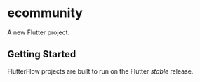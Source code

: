 # ecommunity

A new Flutter project.

## Getting Started

FlutterFlow projects are built to run on the Flutter _stable_ release.
